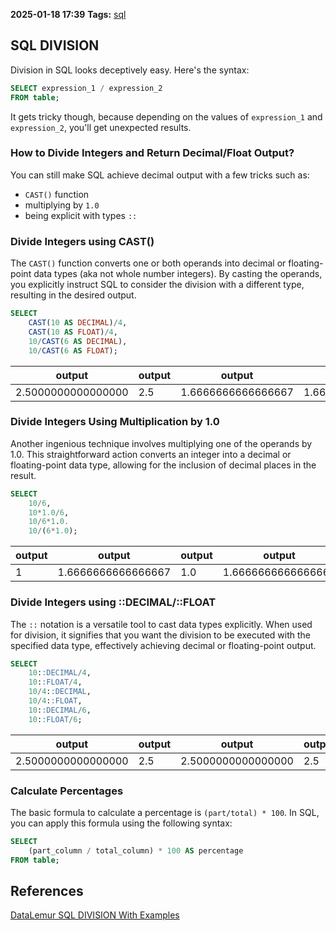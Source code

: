 **2025-01-18 17:39**
**Tags:** [sql](../2%20-%20tags/sql.md)

## SQL DIVISION
Division in SQL looks deceptively easy. Here's the syntax:

```sql
SELECT expression_1 / expression_2
FROM table;
```

It gets tricky though, because depending on the values of `expression_1` and `expression_2`, you'll get unexpected results.

### How to Divide Integers and Return Decimal/Float Output?
You can still make SQL achieve decimal output with a few tricks such as:
- `CAST()` function
- multiplying by `1.0`
- being explicit with types `::`

### Divide Integers using CAST()
The `CAST()` function converts one or both operands into decimal or floating-point data types (aka not whole number integers). By casting the operands, you explicitly instruct SQL to consider the division with a different type, resulting in the desired output.

```sql
SELECT
	CAST(10 AS DECIMAL)/4, 
	CAST(10 AS FLOAT)/4,
	10/CAST(6 AS DECIMAL),
	10/CAST(6 AS FLOAT);
```

|output|output|output|output|
|---|---|---|---|
|2.5000000000000000|2.5|1.6666666666666667|1.6666666666666667|
### Divide Integers Using Multiplication by 1.0
Another ingenious technique involves multiplying one of the operands by 1.0. This straightforward action converts an integer into a decimal or floating-point data type, allowing for the inclusion of decimal places in the result.

```sql
SELECT
	10/6,
	10*1.0/6,
	10/6*1.0.
	10/(6*1.0);
```

|output|output|output|output|
|---|---|---|---|
|1|1.6666666666666667|1.0|1.6666666666666667|
### Divide Integers using ::DECIMAL/::FLOAT
The `::` notation is a versatile tool to cast data types explicitly. When used for division, it signifies that you want the division to be executed with the specified data type, effectively achieving decimal or floating-point output.

```sql
SELECT
	10::DECIMAL/4,
	10::FLOAT/4,
	10/4::DECIMAL,
	10/4::FLOAT,
	10::DECIMAL/6,
	10::FLOAT/6;
```

|output|output|output|output|output|output|
|---|---|---|---|---|---|
|2.5000000000000000|2.5|2.5000000000000000|2.5|1.6666666666666667|1.6666666666666667|

### Calculate Percentages
The basic formula to calculate a percentage is `(part/total) * 100`. In SQL, you can apply this formula using the following syntax:

```sql
SELECT 
	(part_column / total_column) * 100 AS percentage
FROM table;
```
## References
[DataLemur SQL DIVISION With Examples](https://datalemur.com/sql-tutorial/sql-division)